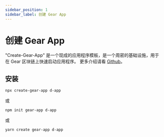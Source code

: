 ```yaml
---
sidebar_position: 1
sidebar_label: 创建 Gear App
---
```


# 创建 Gear App

"Create-Gear-App" 是一个现成的应用程序模板，是一个周密的基础设施，用于在 Gear 区块链上快速启动应用程序。
更多介绍请看 [Github](https://github.com/gear-tech/gear-js/tree/master/utils/create-gear-app)。

## 安装

```sh
npx create-gear-app d-app
```

或

```sh
npm init gear-app d-app
```

或

```sh
yarn create gear-app d-app
```
